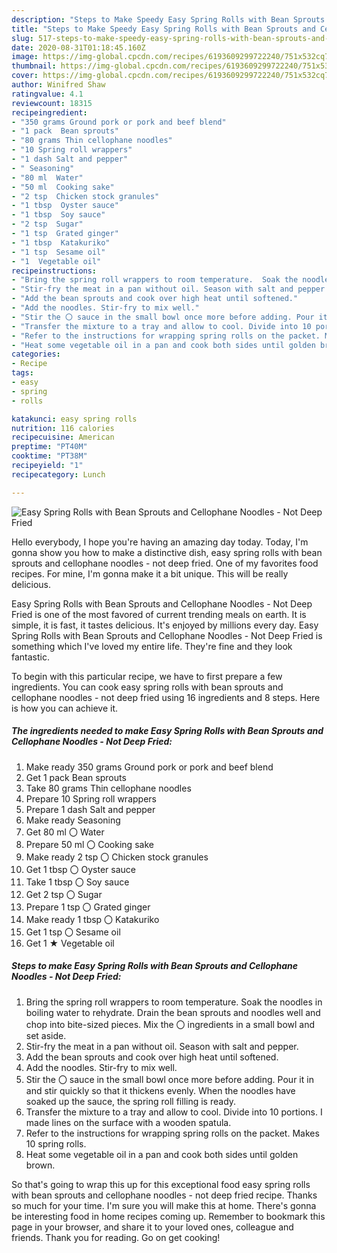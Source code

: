 ```yaml
---
description: "Steps to Make Speedy Easy Spring Rolls with Bean Sprouts and Cellophane Noodles - Not Deep Fried"
title: "Steps to Make Speedy Easy Spring Rolls with Bean Sprouts and Cellophane Noodles - Not Deep Fried"
slug: 517-steps-to-make-speedy-easy-spring-rolls-with-bean-sprouts-and-cellophane-noodles-not-deep-fried
date: 2020-08-31T01:18:45.160Z
image: https://img-global.cpcdn.com/recipes/6193609299722240/751x532cq70/easy-spring-rolls-with-bean-sprouts-and-cellophane-noodles-not-deep-fried-recipe-main-photo.jpg
thumbnail: https://img-global.cpcdn.com/recipes/6193609299722240/751x532cq70/easy-spring-rolls-with-bean-sprouts-and-cellophane-noodles-not-deep-fried-recipe-main-photo.jpg
cover: https://img-global.cpcdn.com/recipes/6193609299722240/751x532cq70/easy-spring-rolls-with-bean-sprouts-and-cellophane-noodles-not-deep-fried-recipe-main-photo.jpg
author: Winifred Shaw
ratingvalue: 4.1
reviewcount: 18315
recipeingredient:
- "350 grams Ground pork or pork and beef blend"
- "1 pack  Bean sprouts"
- "80 grams Thin cellophane noodles"
- "10 Spring roll wrappers"
- "1 dash Salt and pepper"
- " Seasoning"
- "80 ml  Water"
- "50 ml  Cooking sake"
- "2 tsp  Chicken stock granules"
- "1 tbsp  Oyster sauce"
- "1 tbsp  Soy sauce"
- "2 tsp  Sugar"
- "1 tsp  Grated ginger"
- "1 tbsp  Katakuriko"
- "1 tsp  Sesame oil"
- "1  Vegetable oil"
recipeinstructions:
- "Bring the spring roll wrappers to room temperature.  Soak the noodles in boiling water to rehydrate. Drain the bean sprouts and noodles well and chop into bite-sized pieces. Mix the 〇 ingredients in a small bowl and set aside."
- "Stir-fry the meat in a pan without oil. Season with salt and pepper."
- "Add the bean sprouts and cook over high heat until softened."
- "Add the noodles. Stir-fry to mix well."
- "Stir the 〇 sauce in the small bowl once more before adding. Pour it in and stir quickly so that it thickens evenly. When the noodles have soaked up the sauce, the spring roll filling is ready."
- "Transfer the mixture to a tray and allow to cool. Divide into 10 portions. I made lines on the surface with a wooden spatula."
- "Refer to the instructions for wrapping spring rolls on the packet. Makes 10 spring rolls."
- "Heat some vegetable oil in a pan and cook both sides until golden brown."
categories:
- Recipe
tags:
- easy
- spring
- rolls

katakunci: easy spring rolls 
nutrition: 116 calories
recipecuisine: American
preptime: "PT40M"
cooktime: "PT38M"
recipeyield: "1"
recipecategory: Lunch

---
```



![Easy Spring Rolls with Bean Sprouts and Cellophane Noodles - Not Deep Fried](https://img-global.cpcdn.com/recipes/6193609299722240/751x532cq70/easy-spring-rolls-with-bean-sprouts-and-cellophane-noodles-not-deep-fried-recipe-main-photo.jpg)

Hello everybody, I hope you're having an amazing day today. Today, I'm gonna show you how to make a distinctive dish, easy spring rolls with bean sprouts and cellophane noodles - not deep fried. One of my favorites food recipes. For mine, I'm gonna make it a bit unique. This will be really delicious.



Easy Spring Rolls with Bean Sprouts and Cellophane Noodles - Not Deep Fried is one of the most favored of current trending meals on earth. It is simple, it is fast, it tastes delicious. It's enjoyed by millions every day. Easy Spring Rolls with Bean Sprouts and Cellophane Noodles - Not Deep Fried is something which I've loved my entire life. They're fine and they look fantastic.


To begin with this particular recipe, we have to first prepare a few ingredients. You can cook easy spring rolls with bean sprouts and cellophane noodles - not deep fried using 16 ingredients and 8 steps. Here is how you can achieve it.

<!--inarticleads1-->

##### The ingredients needed to make Easy Spring Rolls with Bean Sprouts and Cellophane Noodles - Not Deep Fried:

1. Make ready 350 grams Ground pork or pork and beef blend
1. Get 1 pack  Bean sprouts
1. Take 80 grams Thin cellophane noodles
1. Prepare 10 Spring roll wrappers
1. Prepare 1 dash Salt and pepper
1. Make ready  Seasoning
1. Get 80 ml 〇 Water
1. Prepare 50 ml 〇 Cooking sake
1. Make ready 2 tsp 〇 Chicken stock granules
1. Get 1 tbsp 〇 Oyster sauce
1. Take 1 tbsp 〇 Soy sauce
1. Get 2 tsp 〇 Sugar
1. Prepare 1 tsp 〇 Grated ginger
1. Make ready 1 tbsp 〇 Katakuriko
1. Get 1 tsp 〇 Sesame oil
1. Get 1 ★ Vegetable oil




<!--inarticleads2-->

##### Steps to make Easy Spring Rolls with Bean Sprouts and Cellophane Noodles - Not Deep Fried:

1. Bring the spring roll wrappers to room temperature.  Soak the noodles in boiling water to rehydrate. Drain the bean sprouts and noodles well and chop into bite-sized pieces. Mix the 〇 ingredients in a small bowl and set aside.
1. Stir-fry the meat in a pan without oil. Season with salt and pepper.
1. Add the bean sprouts and cook over high heat until softened.
1. Add the noodles. Stir-fry to mix well.
1. Stir the 〇 sauce in the small bowl once more before adding. Pour it in and stir quickly so that it thickens evenly. When the noodles have soaked up the sauce, the spring roll filling is ready.
1. Transfer the mixture to a tray and allow to cool. Divide into 10 portions. I made lines on the surface with a wooden spatula.
1. Refer to the instructions for wrapping spring rolls on the packet. Makes 10 spring rolls.
1. Heat some vegetable oil in a pan and cook both sides until golden brown.




So that's going to wrap this up for this exceptional food easy spring rolls with bean sprouts and cellophane noodles - not deep fried recipe. Thanks so much for your time. I'm sure you will make this at home. There's gonna be interesting food in home recipes coming up. Remember to bookmark this page in your browser, and share it to your loved ones, colleague and friends. Thank you for reading. Go on get cooking!
